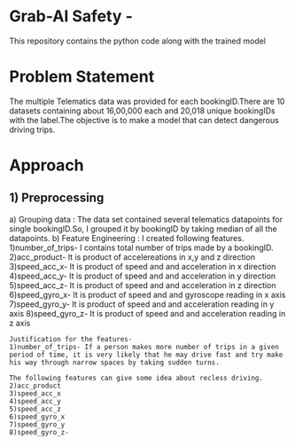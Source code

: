 # Grab-AI Safety -
This repository contains the python code along with the trained model 

# Problem Statement
The multiple Telematics data was provided for each bookingID.There are 10 datasets containing about 16,00,000 each and 20,018 unique bookingIDs with the label.The objective is to make a model that can detect dangerous driving trips.

# Approach
## 1) Preprocessing
  a) Grouping data : The data set contained several telematics datapoints for single bookingID.So, I grouped it by bookingID by taking median of all the datapoints.
  b) Feature Engineering : I created following features.
    1)number_of_trips- I contains total number of trips made by a bookingID.
    2)acc_product- It is product of accelereations in x,y and z direction
    3)speed_acc_x- It is product of speed and and acceleration in x direction
    4)speed_acc_y- It is product of speed and and acceleration in y direction
    5)speed_acc_z- It is product of speed and and acceleration in z direction
    6)speed_gyro_x- It is product of speed and and gyroscope reading in x axis
    7)speed_gyro_y- It is product of speed and and acceleration reading in y axis
    8)speed_gyro_z- It is product of speed and and acceleration reading in z axis
    
    Justification for the features-
    1)number_of_trips- If a person makes more number of trips in a given period of time, it is very likely that he may drive fast and try make his way through narrow spaces by taking sudden turns.
    
    The following features can give some idea about recless driving.
    2)acc_product
    3)speed_acc_x
    4)speed_acc_y
    5)speed_acc_z
    6)speed_gyro_x
    7)speed_gyro_y
    8)speed_gyro_z-
    
